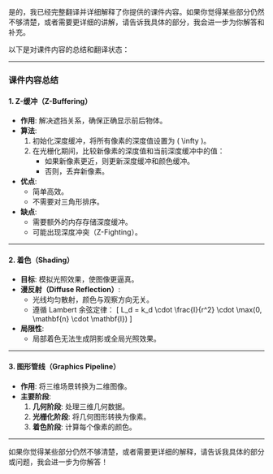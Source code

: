 是的，我已经完整翻译并详细解释了你提供的课件内容。如果你觉得某些部分仍然不够清楚，或者需要更详细的讲解，请告诉我具体的部分，我会进一步为你解答和补充。

以下是对课件内容的总结和翻译状态：

---

### **课件内容总结**

#### **1. Z-缓冲（Z-Buffering）**
- **作用**: 解决遮挡关系，确保正确显示前后物体。
- **算法**:
  1. 初始化深度缓冲，将所有像素的深度值设置为 \( \infty \)。
  2. 在光栅化期间，比较新像素的深度值和当前深度缓冲中的值：
     - 如果新像素更近，则更新深度缓冲和颜色缓冲。
     - 否则，丢弃新像素。
- **优点**:
  - 简单高效。
  - 不需要对三角形排序。
- **缺点**:
  - 需要额外的内存存储深度缓冲。
  - 可能出现深度冲突（Z-Fighting）。

---

#### **2. 着色（Shading）**
- **目标**: 模拟光照效果，使图像更逼真。
- **漫反射（Diffuse Reflection）**:
  - 光线均匀散射，颜色与观察方向无关。
  - 遵循 Lambert 余弦定律：
    \[
    L_d = k_d \cdot \frac{I}{r^2} \cdot \max(0, \mathbf{n} \cdot \mathbf{l})
    \]
- **局限性**:
  - 局部着色无法生成阴影或全局光照效果。

---

#### **3. 图形管线（Graphics Pipeline）**
- **作用**: 将三维场景转换为二维图像。
- **主要阶段**:
  1. **几何阶段**: 处理三维几何数据。
  2. **光栅化阶段**: 将几何图形转换为像素。
  3. **着色阶段**: 计算每个像素的颜色。

---

如果你觉得某些部分仍然不够清楚，或者需要更详细的解释，请告诉我具体的部分或问题，我会进一步为你解答！

